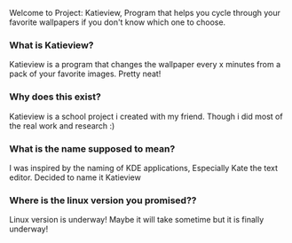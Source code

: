 Welcome to Project: Katieview, Program that helps you cycle through your favorite wallpapers if you don't know which one to choose. 

### What is Katieview?
Katieview is a program that changes the wallpaper every x minutes from a pack of your favorite images. Pretty neat!

### Why does this exist?
Katieview is a school project i created with my friend. Though i did most of the real work and research :)

### What is the name supposed to mean?
I was inspired by the naming of KDE applications, Especially Kate the text editor. Decided to name it Katieview


### Where is the linux version you promised??
Linux version is underway! Maybe it will take sometime but it is finally underway!
